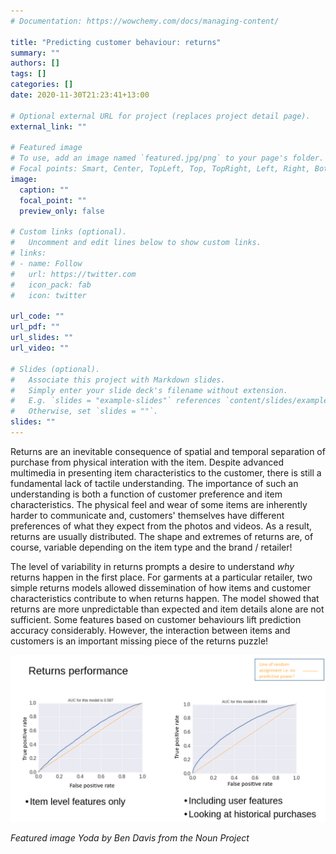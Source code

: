 ```yaml
---
# Documentation: https://wowchemy.com/docs/managing-content/

title: "Predicting customer behaviour: returns"
summary: ""
authors: []
tags: []
categories: []
date: 2020-11-30T21:23:41+13:00

# Optional external URL for project (replaces project detail page).
external_link: ""

# Featured image
# To use, add an image named `featured.jpg/png` to your page's folder.
# Focal points: Smart, Center, TopLeft, Top, TopRight, Left, Right, BottomLeft, Bottom, BottomRight.
image:
  caption: ""
  focal_point: ""
  preview_only: false

# Custom links (optional).
#   Uncomment and edit lines below to show custom links.
# links:
# - name: Follow
#   url: https://twitter.com
#   icon_pack: fab
#   icon: twitter

url_code: ""
url_pdf: ""
url_slides: ""
url_video: ""

# Slides (optional).
#   Associate this project with Markdown slides.
#   Simply enter your slide deck's filename without extension.
#   E.g. `slides = "example-slides"` references `content/slides/example-slides.md`.
#   Otherwise, set `slides = ""`.
slides: ""
---
```


Returns are an inevitable consequence of spatial and temporal separation of purchase from physical interation with the item. Despite advanced multimedia in presenting item characteristics to the customer, there is still a fundamental lack of tactile understanding. The importance of such an understanding is both a function of customer preference and item characteristics. The physical feel and wear of some items are inherently harder to communicate and, customers' themselves have different preferences of what they expect from the photos and videos. As a result, returns are usually distributed. The shape and extremes of returns are, of course, variable depending on the item type and the brand / retailer! 

The level of variability in returns prompts a desire to understand _why_ returns happen in the first place. For garments at a particular retailer, two simple returns models allowed dissemination of how items and customer characteristics contribute to when returns happen. The model showed that returns are more unpredictable than expected and item details alone are not sufficient. Some features based on customer behaviours lift prediction accuracy considerably. However, the interaction between items and customers is an important missing piece of the returns puzzle! 

![](prediction-performance.png)


_Featured image Yoda by Ben Davis from the Noun Project_
